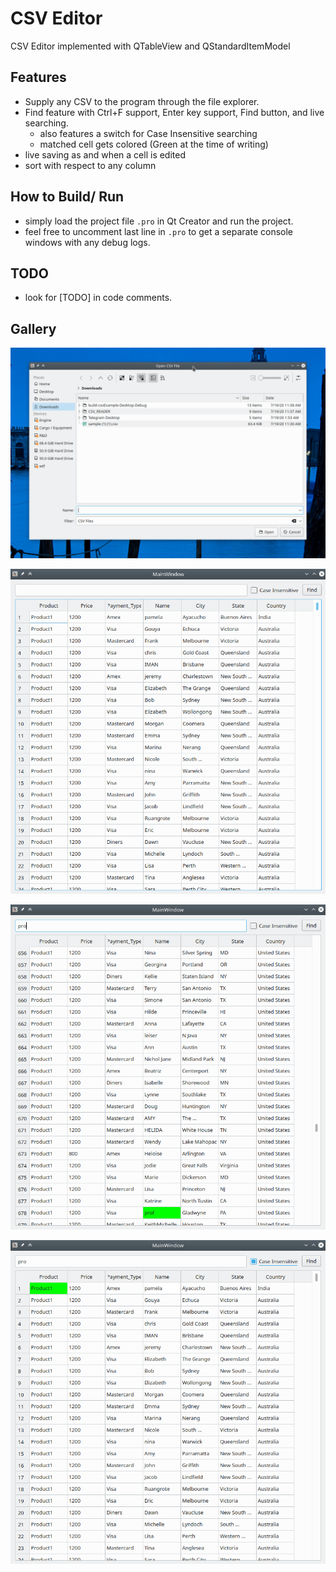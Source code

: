 # CSV Editor
CSV Editor implemented with QTableView and QStandardItemModel


## Features
- Supply any CSV to the program through the file explorer.
- Find feature with Ctrl+F support, Enter key support, Find button, and live searching.
    - also features a switch for Case Insensitive searching
    - matched cell gets colored (Green at the time of writing)
- live saving as and when a cell is edited
- sort with respect to any column

## How to Build/ Run
- simply load the project file `.pro` in Qt Creator and run the project.
- feel free to uncomment last line in `.pro` to get a separate console windows with any debug logs.

## TODO
- look for [TODO] in code comments.

## Gallery

![1](gallery/1.png)

![1](gallery/2.png)

![1](gallery/3.png)

![1](gallery/4.png)


